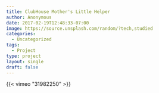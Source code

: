 ```yaml
---
title: ClubHouse Mother's Little Helper
author: Anonymous
date: 2017-02-19T12:48:33-07:00
image: https://source.unsplash.com/random/?tech,studied
categories:
  - Uncategorized
tags:
  - Project
type: project
layout: single
draft: false
---
```


{{< vimeo "31982250" >}}
